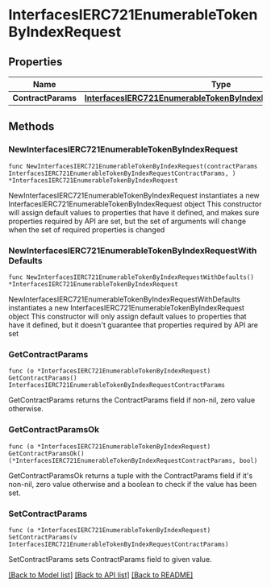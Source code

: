 # InterfacesIERC721EnumerableTokenByIndexRequest

## Properties

Name | Type | Description | Notes
------------ | ------------- | ------------- | -------------
**ContractParams** | [**InterfacesIERC721EnumerableTokenByIndexRequestContractParams**](InterfacesIERC721EnumerableTokenByIndexRequestContractParams.md) |  | 

## Methods

### NewInterfacesIERC721EnumerableTokenByIndexRequest

`func NewInterfacesIERC721EnumerableTokenByIndexRequest(contractParams InterfacesIERC721EnumerableTokenByIndexRequestContractParams, ) *InterfacesIERC721EnumerableTokenByIndexRequest`

NewInterfacesIERC721EnumerableTokenByIndexRequest instantiates a new InterfacesIERC721EnumerableTokenByIndexRequest object
This constructor will assign default values to properties that have it defined,
and makes sure properties required by API are set, but the set of arguments
will change when the set of required properties is changed

### NewInterfacesIERC721EnumerableTokenByIndexRequestWithDefaults

`func NewInterfacesIERC721EnumerableTokenByIndexRequestWithDefaults() *InterfacesIERC721EnumerableTokenByIndexRequest`

NewInterfacesIERC721EnumerableTokenByIndexRequestWithDefaults instantiates a new InterfacesIERC721EnumerableTokenByIndexRequest object
This constructor will only assign default values to properties that have it defined,
but it doesn't guarantee that properties required by API are set

### GetContractParams

`func (o *InterfacesIERC721EnumerableTokenByIndexRequest) GetContractParams() InterfacesIERC721EnumerableTokenByIndexRequestContractParams`

GetContractParams returns the ContractParams field if non-nil, zero value otherwise.

### GetContractParamsOk

`func (o *InterfacesIERC721EnumerableTokenByIndexRequest) GetContractParamsOk() (*InterfacesIERC721EnumerableTokenByIndexRequestContractParams, bool)`

GetContractParamsOk returns a tuple with the ContractParams field if it's non-nil, zero value otherwise
and a boolean to check if the value has been set.

### SetContractParams

`func (o *InterfacesIERC721EnumerableTokenByIndexRequest) SetContractParams(v InterfacesIERC721EnumerableTokenByIndexRequestContractParams)`

SetContractParams sets ContractParams field to given value.



[[Back to Model list]](../README.md#documentation-for-models) [[Back to API list]](../README.md#documentation-for-api-endpoints) [[Back to README]](../README.md)


